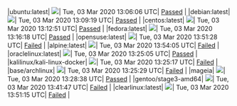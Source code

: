 |ubuntu:latest| ![](https://acmesh-official.github.io/acmetest/status/ubuntu-latest.svg?1583240766)| Tue, 03 Mar 2020 13:06:06 UTC| [Passed](https://github.com/acmesh-official/acmetest/blob/master/logs/ubuntu-latest.out) |
|debian:latest| ![](https://acmesh-official.github.io/acmetest/status/debian-latest.svg?1583240959)| Tue, 03 Mar 2020 13:09:19 UTC| [Passed](https://github.com/acmesh-official/acmetest/blob/master/logs/debian-latest.out) |
|centos:latest| ![](https://acmesh-official.github.io/acmetest/status/centos-latest.svg?1583241171)| Tue, 03 Mar 2020 13:12:51 UTC| [Passed](https://github.com/acmesh-official/acmetest/blob/master/logs/centos-latest.out) |
|fedora:latest| ![](https://acmesh-official.github.io/acmetest/status/fedora-latest.svg?1583241378)| Tue, 03 Mar 2020 13:16:18 UTC| [Passed](https://github.com/acmesh-official/acmetest/blob/master/logs/fedora-latest.out) |
|opensuse:latest| ![](https://acmesh-official.github.io/acmetest/status/opensuse-latest.svg?1583243488)| Tue, 03 Mar 2020 13:51:28 UTC| [Failed](https://github.com/acmesh-official/acmetest/blob/master/logs/opensuse-latest.out) |
|alpine:latest| ![](https://acmesh-official.github.io/acmetest/status/alpine-latest.svg?1583243645)| Tue, 03 Mar 2020 13:54:05 UTC| [Failed](https://github.com/acmesh-official/acmetest/blob/master/logs/alpine-latest.out) |
|oraclelinux:latest| ![](https://acmesh-official.github.io/acmetest/status/oraclelinux-latest.svg?1583241905)| Tue, 03 Mar 2020 13:25:05 UTC| [Passed](https://github.com/acmesh-official/acmetest/blob/master/logs/oraclelinux-latest.out) |
|kalilinux/kali-linux-docker| ![](https://acmesh-official.github.io/acmetest/status/kalilinux-kali-linux-docker.svg?1583241917)| Tue, 03 Mar 2020 13:25:17 UTC| [Failed](https://github.com/acmesh-official/acmetest/blob/master/logs/kalilinux-kali-linux-docker.out) |
|base/archlinux| ![](https://acmesh-official.github.io/acmetest/status/base-archlinux.svg?1583241929)| Tue, 03 Mar 2020 13:25:29 UTC| [Failed](https://github.com/acmesh-official/acmetest/blob/master/logs/base-archlinux.out) |
|mageia| ![](https://acmesh-official.github.io/acmetest/status/mageia.svg?1583242118)| Tue, 03 Mar 2020 13:28:38 UTC| [Passed](https://github.com/acmesh-official/acmetest/blob/master/logs/mageia.out) |
|gentoo/stage3-amd64| ![](https://acmesh-official.github.io/acmetest/status/gentoo-stage3-amd64.svg?1583242907)| Tue, 03 Mar 2020 13:41:47 UTC| [Failed](https://github.com/acmesh-official/acmetest/blob/master/logs/gentoo-stage3-amd64.out) |
|clearlinux:latest| ![](https://acmesh-official.github.io/acmetest/status/clearlinux-latest.svg?1583243475)| Tue, 03 Mar 2020 13:51:15 UTC| [Failed](https://github.com/acmesh-official/acmetest/blob/master/logs/clearlinux-latest.out) |

